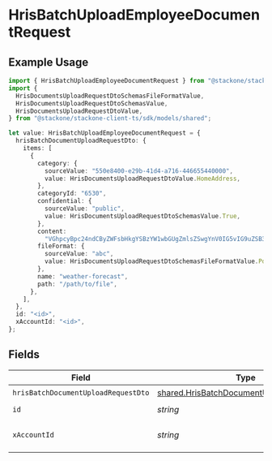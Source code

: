 # HrisBatchUploadEmployeeDocumentRequest

## Example Usage

```typescript
import { HrisBatchUploadEmployeeDocumentRequest } from "@stackone/stackone-client-ts/sdk/models/operations";
import {
  HrisDocumentsUploadRequestDtoSchemasFileFormatValue,
  HrisDocumentsUploadRequestDtoSchemasValue,
  HrisDocumentsUploadRequestDtoValue,
} from "@stackone/stackone-client-ts/sdk/models/shared";

let value: HrisBatchUploadEmployeeDocumentRequest = {
  hrisBatchDocumentUploadRequestDto: {
    items: [
      {
        category: {
          sourceValue: "550e8400-e29b-41d4-a716-446655440000",
          value: HrisDocumentsUploadRequestDtoValue.HomeAddress,
        },
        categoryId: "6530",
        confidential: {
          sourceValue: "public",
          value: HrisDocumentsUploadRequestDtoSchemasValue.True,
        },
        content:
          "VGhpcyBpc24ndCByZWFsbHkgYSBzYW1wbGUgZmlsZSwgYnV0IG5vIG9uZSB3aWxsIGV2ZXIga25vdyE",
        fileFormat: {
          sourceValue: "abc",
          value: HrisDocumentsUploadRequestDtoSchemasFileFormatValue.Pdf,
        },
        name: "weather-forecast",
        path: "/path/to/file",
      },
    ],
  },
  id: "<id>",
  xAccountId: "<id>",
};
```

## Fields

| Field                                                                                                       | Type                                                                                                        | Required                                                                                                    | Description                                                                                                 |
| ----------------------------------------------------------------------------------------------------------- | ----------------------------------------------------------------------------------------------------------- | ----------------------------------------------------------------------------------------------------------- | ----------------------------------------------------------------------------------------------------------- |
| `hrisBatchDocumentUploadRequestDto`                                                                         | [shared.HrisBatchDocumentUploadRequestDto](../../../sdk/models/shared/hrisbatchdocumentuploadrequestdto.md) | :heavy_check_mark:                                                                                          | N/A                                                                                                         |
| `id`                                                                                                        | *string*                                                                                                    | :heavy_check_mark:                                                                                          | N/A                                                                                                         |
| `xAccountId`                                                                                                | *string*                                                                                                    | :heavy_check_mark:                                                                                          | The account identifier                                                                                      |